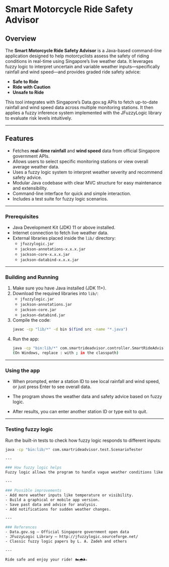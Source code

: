 # Smart Motorcycle Ride Safety Advisor

## Overview

The **Smart Motorcycle Ride Safety Advisor** is a Java-based command-line application designed to help motorcyclists assess the safety of riding conditions in real-time using Singapore’s live weather data. It leverages fuzzy logic to interpret uncertain and variable weather inputs—specifically rainfall and wind speed—and provides graded ride safety advice: 

- **Safe to Ride**  
- **Ride with Caution**  
- **Unsafe to Ride**

This tool integrates with Singapore’s Data.gov.sg APIs to fetch up-to-date rainfall and wind speed data across multiple monitoring stations. It then applies a fuzzy inference system implemented with the JFuzzyLogic library to evaluate risk levels intuitively.

---

## Features

- Fetches **real-time rainfall** and **wind speed** data from official Singapore government APIs.
- Allows users to select specific monitoring stations or view overall average weather data.
- Uses a fuzzy logic system to interpret weather severity and recommend safety advice.
- Modular Java codebase with clear MVC structure for easy maintenance and extensibility.
- Command-line interface for quick and simple interaction.
- Includes a test suite for fuzzy logic scenarios.

---

### Prerequisites

- Java Development Kit (JDK) 11 or above installed.
- Internet connection to fetch live weather data.
- External libraries placed inside the `lib/` directory:
  - `jfuzzylogic.jar`
  - `jackson-annotations-x.x.x.jar`
  - `jackson-core-x.x.x.jar`
  - `jackson-databind-x.x.x.jar`

---

### Building and Running

1. Make sure you have Java installed (JDK 11+).  
2. Download the required libraries into `lib/`:  
   - `jfuzzylogic.jar`  
   - `jackson-annotations.jar`  
   - `jackson-core.jar`  
   - `jackson-databind.jar`  
3. Compile the code:  
   ```bash
   javac -cp "lib/*" -d bin $(find src -name "*.java")
4. Run the app:
   ```bash
   java -cp "bin:lib/*" com.smartrideadvisor.controller.SmartRideAdvisor
   (On Windows, replace : with ; in the classpath)

---
   
### Using the app
- When prompted, enter a station ID to see local rainfall and wind speed, or just press Enter to see overall data.

- The program shows the weather data and safety advice based on fuzzy logic.

- After results, you can enter another station ID or type exit to quit.

---

### Testing fuzzy logic
Run the built-in tests to check how fuzzy logic responds to different inputs:
```bash
java -cp "bin:lib/*" com.smartrideadvisor.test.ScenarioTester

---

### How fuzzy logic helps
Fuzzy logic allows the program to handle vague weather conditions like “moderate rain” or “breezy wind” instead of strict thresholds. This leads to more natural, human-like safety advice.

---

### Possible improvements
- Add more weather inputs like temperature or visibility.
- Build a graphical or mobile app version.
- Save past data and advice for analysis.
- Add notifications for sudden weather changes.

---

### References
- Data.gov.sg — Official Singapore government open data
- JFuzzyLogic Library — http://jfuzzylogic.sourceforge.net/
- Classic fuzzy logic papers by L. A. Zadeh and others

---

Ride safe and enjoy your ride! 🏍️🌧️🌬️



 
	
  